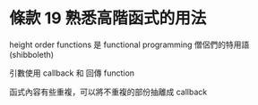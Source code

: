 # 條款 19 熟悉高階函式的用法

height order functions 是 functional programming 僧侶們的特用語 (shibboleth)

引數使用 callback 和 回傳 function

函式內容有些重複，可以將不重複的部份抽離成 callback